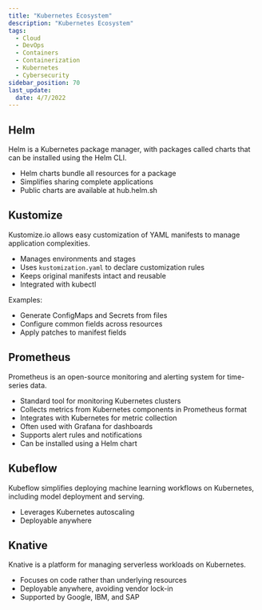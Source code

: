 ```yaml
---
title: "Kubernetes Ecosystem"
description: "Kubernetes Ecosystem"
tags: 
  - Cloud
  - DevOps
  - Containers
  - Containerization
  - Kubernetes
  - Cybersecurity
sidebar_position: 70
last_update:
  date: 4/7/2022
---
```



## Helm

Helm is a Kubernetes package manager, with packages called charts that can be installed using the Helm CLI.

- Helm charts bundle all resources for a package
- Simplifies sharing complete applications
- Public charts are available at hub.helm.sh

## Kustomize

Kustomize.io allows easy customization of YAML manifests to manage application complexities.

- Manages environments and stages
- Uses `kustomization.yaml` to declare customization rules
- Keeps original manifests intact and reusable
- Integrated with kubectl

Examples:

- Generate ConfigMaps and Secrets from files
- Configure common fields across resources
- Apply patches to manifest fields

## Prometheus

Prometheus is an open-source monitoring and alerting system for time-series data.

- Standard tool for monitoring Kubernetes clusters
- Collects metrics from Kubernetes components in Prometheus format
- Integrates with Kubernetes for metric collection
- Often used with Grafana for dashboards
- Supports alert rules and notifications
- Can be installed using a Helm chart

## Kubeflow

Kubeflow simplifies deploying machine learning workflows on Kubernetes, including model deployment and serving.

- Leverages Kubernetes autoscaling
- Deployable anywhere

## Knative

Knative is a platform for managing serverless workloads on Kubernetes.

- Focuses on code rather than underlying resources
- Deployable anywhere, avoiding vendor lock-in
- Supported by Google, IBM, and SAP
